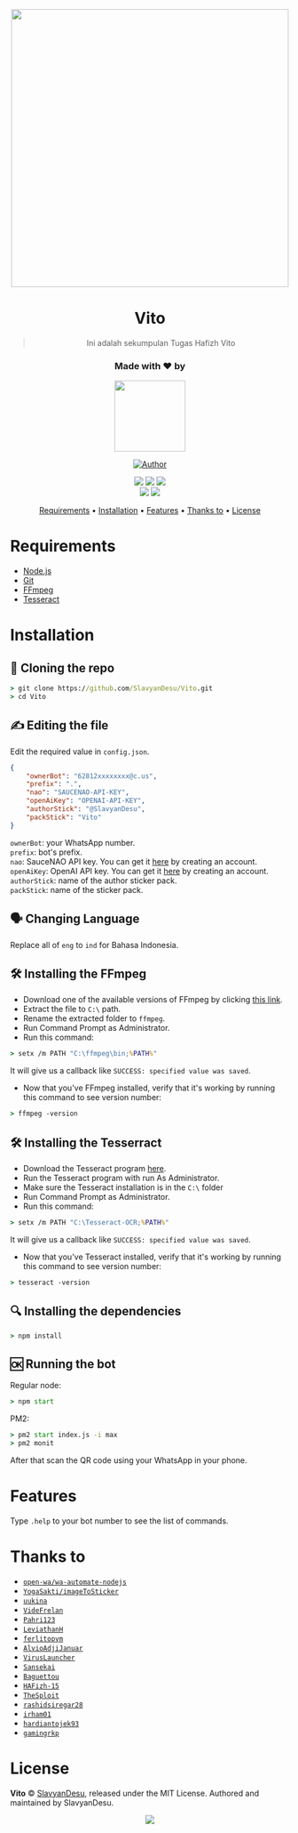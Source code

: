 <div align="center">
  <img src= "https://images5.alphacoders.com/911/911614.png](https://smkmuh1-yog.sch.id/wp-content/uploads/2021/08/logo_135.png" alt="" width="500" />

# **Vito**

> Ini adalah sekumpulan Tugas Hafizh Vito
>
>

  <h3>Made with ❤️ by</h3>

  <a href="https://github.com/HAFizh-script"><img src="[https://avatars.githubusercontent.com/u/28254882?v=4](https://avatars.githubusercontent.com/u/72478122?v=4)" height="128" width="128" /></a>

  <a href="https://github.com/HAFizh-script"><img title="Author" src="https://img.shields.io/badge/Author-Vito-purple.svg?style=for-the-badge&logo=github" /></a>

  <img src="https://img.shields.io/npm/v/@open-wa/wa-automate.svg?color=green"/>
  <img src="https://img.shields.io/node/v/@open-wa/wa-automate"/>
  <img src="https://img.shields.io/github/repo-size/SlavyanDesu/Vito" /> <br>
  <a href="https://app.fossa.com/projects/git%2Bgithub.com%2FSlavyanDesu%2FVito?ref=badge_shield" alt="FOSSA Status"><img src="https://app.fossa.com/api/projects/git%2Bgithub.com%2FSlavyanDesu%2FVito.svg?type=shield"/></a>
  <a href="https://www.codefactor.io/repository/github/SlavyanDesu/Vito"><img src="https://www.codefactor.io/repository/github/SlavyanDesu/Vito/badge"/></a>

  <a href="https://github.com/SlavyanDesu/Vito#requirements">Requirements</a> •
  <a href="https://github.com/SlavyanDesu/Vito#installation">Installation</a> •
  <a href="https://github.com/SlavyanDesu/Vito#features">Features</a> •
  <a href="https://github.com/SlavyanDesu/Vito#thanks-to">Thanks to</a> •
  <a href="https://github.com/SlavyanDesu/Vito#license">License</a>
</div>

# Requirements
* [Node.js](https://nodejs.org/en/)
* [Git](https://git-scm.com/downloads)
* [FFmpeg](https://www.gyan.dev/ffmpeg/builds/)
* [Tesseract](https://github.com/tesseract-ocr/tesseract)

# Installation
## 📝 Cloning the repo
```cmd
> git clone https://github.com/SlavyanDesu/Vito.git
> cd Vito
```

## ✍️ Editing the file
Edit the required value in `config.json`.
```json
{
    "ownerBot": "62812xxxxxxxx@c.us",
    "prefix": ".",
    "nao": "SAUCENAO-API-KEY",
    "openAiKey": "OPENAI-API-KEY",
    "authorStick": "@SlavyanDesu",
    "packStick": "Vito"
}
```

`ownerBot`: your WhatsApp number.   
`prefix`: bot's prefix.   
`nao`: SauceNAO API key. You can get it [here](https://saucenao.com/user.php) by creating an account.   
`openAiKey`: OpenAI API key. You can get it [here](https://platform.openai.com/account/api-keys) by creating an account.   
`authorStick`: name of the author sticker pack.   
`packStick`: name of the sticker pack.   

## 🗣️ Changing Language
Replace all of `eng` to `ind` for Bahasa Indonesia.

## 🛠️ Installing the FFmpeg
* Download one of the available versions of FFmpeg by clicking [this link](https://www.gyan.dev/ffmpeg/builds/).
* Extract the file to `C:\` path.
* Rename the extracted folder to `ffmpeg`.
* Run Command Prompt as Administrator.
* Run this command:
```cmd
> setx /m PATH "C:\ffmpeg\bin;%PATH%"
```
It will give us a callback like `SUCCESS: specified value was saved`.
* Now that you've FFmpeg installed, verify that it's working by running this command to see version number:
```cmd
> ffmpeg -version
```

## 🛠️ Installing the Tesserract
* Download the Tesseract program [here](https://s.id/vftesseract).
* Run the Tesseract program with run As Administrator.
* Make sure the Tesseract installation is in the `C:\` folder
* Run Command Prompt as Administrator.
* Run this command:
```cmd
> setx /m PATH "C:\Tesseract-OCR;%PATH%"
```
It will give us a callback like `SUCCESS: specified value was saved`.
* Now that you've Tesseract installed, verify that it's working by running this command to see version number:
```cmd
> tesseract -version
```

## 🔍 Installing the dependencies
```cmd
> npm install
```

## 🆗 Running the bot
Regular node:
```cmd
> npm start
```

PM2:
```cmd
> pm2 start index.js -i max
> pm2 monit
```

After that scan the QR code using your WhatsApp in your phone.

# Features
Type `.help` to your bot number to see the list of commands.

# Thanks to
* [`open-wa/wa-automate-nodejs`](https://github.com/open-wa/wa-automate-nodejs)
* [`YogaSakti/imageToSticker`](https://github.com/YogaSakti/imageToSticker)
* [`uukina`](https://github.com/uukina)
* [`VideFrelan`](https://github.com/VideFrelan)
* [`Pahri123`](https://github.com/Pahri123)
* [`LeviathanH`](https://github.com/LeviathanH)
* [`ferlitopym`](https://github.com/ferlitopym)
* [`AlvioAdjiJanuar`](https://github.com/Piyoxz)
* [`VirusLauncher`](https://github.com/VirusLauncher)
* [`Sansekai`](https://github.com/Sansekai)
* [`Baguettou`](https://github.com/Baguettou)
* [`HAFizh-15`](https://github.com/HAFizh-15)
* [`TheSploit`](https://github.com/TheSploit)
* [`rashidsiregar28`](https://github.com/rashidsiregar28)
* [`irham01`](https://github.com/irham01)
* [`hardiantojek93`](https://github.com/hardiantojek93)
* [`gamingrkp`](https://github.com/gamingrkp)

# License
**Vito** © [SlavyanDesu](https://github.com/SlavyanDesu), released under the MIT License.
Authored and maintained by SlavyanDesu.

<div align="center">
  <a href="https://app.fossa.com/projects/git%2Bgithub.com%2FSlavyanDesu%2FVito?ref=badge_large"><img src="https://app.fossa.com/api/projects/git%2Bgithub.com%2FSlavyanDesu%2FVito.svg?type=large" />
</div>
